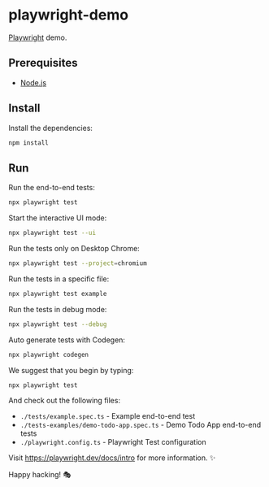 # playwright-demo

[Playwright](https://playwright.dev/) demo.

## Prerequisites

- [Node.js](https://nodejs.org/)

## Install

Install the dependencies:

```sh
npm install
```

## Run

Run the end-to-end tests:

```sh
npx playwright test
```

Start the interactive UI mode:

```sh
npx playwright test --ui
```

Run the tests only on Desktop Chrome:

```sh
npx playwright test --project=chromium
```

Run the tests in a specific file:

```sh
npx playwright test example
```

Run the tests in debug mode:

```sh
npx playwright test --debug
```

Auto generate tests with Codegen:

```sh
npx playwright codegen
```

We suggest that you begin by typing:

```sh
npx playwright test
```

And check out the following files:

- `./tests/example.spec.ts` - Example end-to-end test
- `./tests-examples/demo-todo-app.spec.ts` - Demo Todo App end-to-end tests
- `./playwright.config.ts` - Playwright Test configuration

Visit https://playwright.dev/docs/intro for more information. ✨

Happy hacking! 🎭
